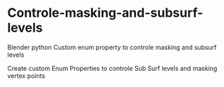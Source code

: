 # Controle-masking-and-subsurf-levels
Blender python Custom enum property to controle masking and subsurf levels

Create custom Enum Properties to controle Sub Surf levels and masking vertex points
